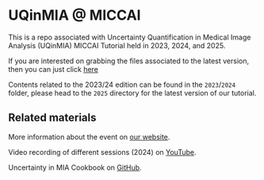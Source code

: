 # UQinMIA @ MICCAI

This is a repo associated with Uncertainty Quantification in Medical Image Analysis (UQinMIA) MICCAI Tutorial held in 2023, 2024, and 2025. 

If you are interested on grabbing the files associated to the latest version, then you can just click [here](https://download-directory.github.io/?url=https%3A%2F%2Fgithub.com%2Fagaldran%2Fuqinmia-miccai%2Ftree%2Fmain%2F2025)

Contents related to the 2023/24 edition can be found in the `2023`/`2024` folder, please head to the `2025` directory for the latest version of our tutorial. 

Related materials
---

More information about the event on [our website](https://sites.google.com/view/uqinmia-miccai-2025/).

Video recording of different sessions (2024) on [YouTube](https://www.youtube.com/playlist?list=PLbpn0EkAHGYwEinEq484gYg89st-8Autt).

Uncertainty in MIA Cookbook on [GitHub](https://github.com/NataliiaMolch/uq-mia-cookbook).

